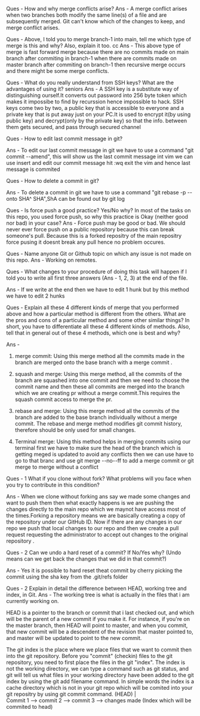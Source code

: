 
Ques - How and why merge conflicts arise? 
Ans - A merge conflict arises when two branches both modify the same line(s) of a file and are subsequently merged. Git can't know which of the changes to keep, and merge conflict arises.

Ques - Above, I told you to merge branch-1 into main, tell me which type of merge is this and why? Also, explain it too.
cc
Ans - This above type of merge is fast forward merge because there are no commits made on main branch after commiting in branch-1 when there are commits made on master branch after commiting on branch-1 then recursive merge occurs and there might be some merge conflicts.

Ques - What do you really understand from SSH keys? What are the advantages of using it?
seniors
Ans - A SSH key is a substitute way of distinguishing ourself.It converts out password into 256 byte token which makes it impossibe to find by recurssion hence impossible to hack. SSH keys come two by two, a public key that is accessible to everyone and a private key that is put away just on your PC.It is used to encrypt it(by using public key) and decrypt(only by the private key) so that the info. between them gets secured, and pass through secured channel
 
Ques - How to edit last commit message in git?

Ans -  To edit our last commit message in git we have to use a command "git commit --amend", this will show us the last commit message int vim we can use insert and edit our commit message hit :wq exit the vim and hence last message is commited

Ques - How to delete a commit in git?

Ans -  To delete a commit in git we have to use a command "git rebase -p --onto SHA^ SHA",ShA can be found out by git log 

Ques - Is force push a good practice? Yes/No why? In most of the tasks on
this repo, you used force push, so why this practice is Okay (neither good
nor bad) in your case?
Ans - Force push may be good or bad. We should never ever force push on a
public repository because this can break someone's pull.
Because this is a forked repositry of the main repositry force pusing it 
doesnt break any pull hence no problem occures.


Ques - Name anyone Git or Github topic on which any issue is not made on this repo. 
Ans - Working on remotes.


Ques - What changes to your procedure of doing this task will happen if I told you to write all first three answers (Ans - 1, 2, 3) at the end of the file.

Ans - If we write at the end then we have to edit 1 hunk but by this method we have to edit 2 hunks





Ques - Explain all these 4 different kinds of merge that you performed above and how a particular method is different from the others. What are the pros and cons of a particular method and some other similar things? In short, you have to differentiate all these 4 different kinds of methods. Also, tell that in general out of these 4 methods, which one is best and why?

Ans - 
1) merge commit: 
Using this merge method all the commits made in the branch are merged onto the base branch with a merge commit .

2) squash and merge: 
Using this merge method, all the commits of the branch are squashed into one commit and then we need to choose the commit name and then these all commits are merged into the branch which we are creating pr without a merge commit.This requires the squash commit access to merge the pr.

3) rebase and merge:
Using this merge method all the commits of the branch are added to the base branch individually without a merge commit. The rebase and merge method modifies git commit history, therefore should be only used for small changes. 

4) Terminal merge: 
Using this method helps in merging commits using our terminal first we have to make sure the head of the branch which is getting meged is updated to avoid any conflicts then we can use have to go to that branc and use git merge --no--ff <branch name> to add a merge commit or git merge <branch name> to merge without a conflict

Ques - 1 What if you clone without fork? What problems will you face when you try to contribute in this condition?

Ans - When we clone without forking ans say we made some changes and want to push them then what exactly happens is we are pushing the changes directly to the main repo which we maynot have access most of the times.Forking a repository means we are basically creating a copy of the repository under our GitHub ID. Now if there are any changes in our repo we push that local changes to our repo and then we create a pull request requesting the administrator to accept out changes to the original repository .

Ques - 2 Can we undo a hard reset of a commit? If No/Yes why? (Undo means can we get back the changes that we did in that commit?)

Ans - Yes it is possible to hard reset theat commit by cherry picking the commit using the sha key from the .git/refs folder 


Ques - 2 Explain in detail the difference between HEAD, working tree and index, in Git.
Ans -
The working tree is what is actually in the files that i am currently working on.

HEAD is a pointer to the branch or commit that i last checked out, and which will be the parent of a new commit if you make it. For instance, if you're on the master branch, then HEAD will point to master, and when you commit, that new commit will be a descendent of the revision that master pointed to, and master will be updated to point to the new commit.

The git index is the place where we place files that we want to commit then into the git repository.
Before you "commit" (checkin) files to the git repository, you need to first place the files in the git "index".
The index is not the working directory, we can type a command such as git status, and git will tell us what files in your working directory have been added to the git index by using the git add filename command.
In simple words the index is a cache directory which is not in your git repo which will be comited into your git repositry by using git commit command.
                         (HEAD)
                           |   
Commit 1 --> commit 2 --> commit 3 --> changes made (Index which will be commited to head)
